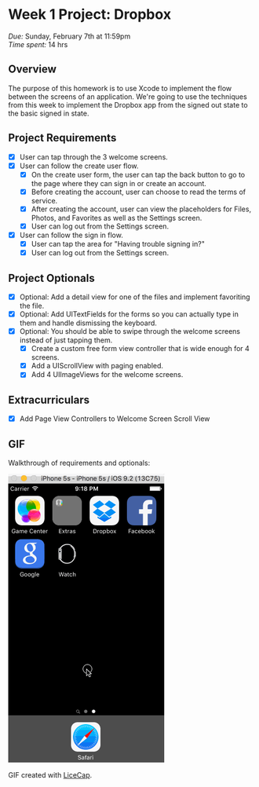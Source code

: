 # Week 1 Project: Dropbox
_Due:_ Sunday, February 7th at 11:59pm  
_Time spent:_ 14 hrs

## Overview
The purpose of this homework is to use Xcode to implement the flow between the screens of an application. We're going to use the techniques from this week to implement the Dropbox app from the signed out state to the basic signed in state.

## Project Requirements
- [x] User can tap through the 3 welcome screens.
- [x] User can follow the create user flow.
  - [x] On the create user form, the user can tap the back button to go to the page where they can sign in or create an account.
  - [x] Before creating the account, user can choose to read the terms of service.
  - [x] After creating the account, user can view the placeholders for Files, Photos, and Favorites as well as the Settings screen.
  - [x] User can log out from the Settings screen.
- [x] User can follow the sign in flow.
  - [x] User can tap the area for "Having trouble signing in?"
  - [x] User can log out from the Settings screen.

## Project Optionals
- [x] Optional: Add a detail view for one of the files and implement favoriting the file.
- [x] Optional: Add UITextFields for the forms so you can actually type in them and handle dismissing the keyboard.
- [x] Optional: You should be able to swipe through the welcome screens instead of just tapping them.
  - [x] Create a custom free form view controller that is wide enough for 4 screens.
  - [x] Add a UIScrollView with paging enabled.
  - [x] Add 4 UIImageViews for the welcome screens.

## Extracurriculars

- [x] Add Page View Controllers to Welcome Screen Scroll View

## GIF

Walkthrough of requirements and optionals:

![Video Walkthrough](db-1.gif)

GIF created with [LiceCap](http://www.cockos.com/licecap/).
